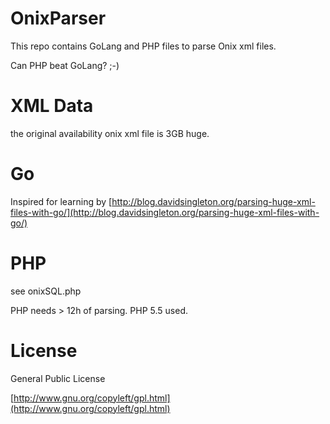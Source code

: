 # OnixParser

This repo contains GoLang and PHP files to parse Onix xml files.

Can PHP beat GoLang? ;-)

# XML Data

the original availability onix xml file is 3GB huge.

# Go

Inspired for learning by [http://blog.davidsingleton.org/parsing-huge-xml-files-with-go/](http://blog.davidsingleton.org/parsing-huge-xml-files-with-go/)

# PHP

see onixSQL.php

PHP needs > 12h of parsing. PHP 5.5 used.

# License

General Public License

[http://www.gnu.org/copyleft/gpl.html](http://www.gnu.org/copyleft/gpl.html)
